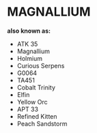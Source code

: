 # MAGNALLIUM

**also known as:**
- ATK 35
- Magnallium
- Holmium
- Curious Serpens
- G0064
- TA451
- Cobalt Trinity
- Elfin
- Yellow Orc
- APT 33
- Refined Kitten
- Peach Sandstorm
